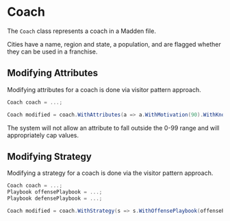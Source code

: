 # Coach

The `Coach` class represents a coach in a Madden file.

Cities have a name, region and state, a population, and are flagged whether they can be used in a franchise.

## Modifying Attributes

Modifying attributes for a coach is done via visitor pattern approach.

```c#
Coach coach = ...;

Coach modified = coach.WithAttributes(a => a.WithMotivation(90).WithKnowledge(75));
```

The system will not allow an attribute to fall outside the 0-99 range and will appropriately cap values.

## Modifying Strategy

Modifying a strategy for a coach is done via the visitor pattern approach.

```c#
Coach coach = ...;
Playbook offensePlaybook = ...;
Playbook defensePlaybook = ...;

Coach modified = coach.WithStrategy(s => s.WithOffensePlaybook(offensePlaybook.Id).WithOffenseAggression(65).WithDefensePlaybook(defensePlaybook.Id));
```